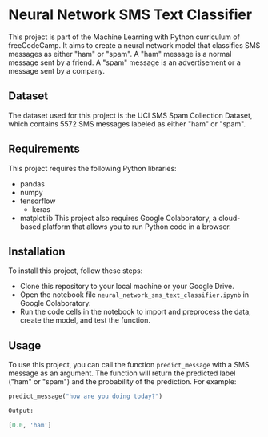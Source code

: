 # Neural Network SMS Text Classifier

This project is part of the Machine Learning with Python curriculum of freeCodeCamp. It aims to create a neural network model that classifies SMS messages as either "ham" or "spam". A "ham" message is a normal message sent by a friend. A "spam" message is an advertisement or a message sent by a company.
## Dataset
The dataset used for this project is the UCI SMS Spam Collection Dataset, which contains 5572 SMS messages labeled as either "ham" or "spam".
## Requirements
This project requires the following Python libraries:
- pandas
- numpy
- tensorflow
	- keras
- matplotlib
This project also requires Google Colaboratory, a cloud-based platform that allows you to run Python code in a browser.
## Installation
To install this project, follow these steps:
- Clone this repository to your local machine or your Google Drive.
- Open the notebook file `neural_network_sms_text_classifier.ipynb` in Google Colaboratory.
- Run the code cells in the notebook to import and preprocess the data, create the model, and test the function.
## Usage
To use this project, you can call the function `predict_message` with a SMS message as an argument. The function will return the predicted label ("ham" or "spam") and the probability of the prediction. For example:

```python
predict_message("how are you doing today?")

Output:

[0.0, 'ham']